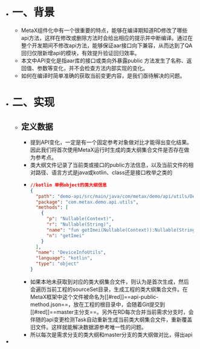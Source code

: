 - # 一、背景
	- MetaX组件化中有一个很重要的特点，能够在编译期知道RD修改了哪些api方法，这样在修改或删除方法时会给出相应的提示并中断编译。通过在整个开发期间不修改api方法，能够保证aar接口向下兼容，从而达到了QA回归仅限新增api的模块，有效提升验证回归效率。
	- 本文中API变化是指aar库的接口或类向外暴露public 方法发生了名称、返回值、参数等变化，并不会检查方法内部实现的变化。
	- 如何在编译时简单准确的获取当前变更内容，是我们亟待解决的问题。
- # 二、实现
	- ## 定义数据
		- 提到API变化，一定是有一个固定参考对象做对比才能得出变化结果。因此我们将首次使用MetaX运行时生成的类大纲集合文件是否存在做为参考点。
		- 类大纲文件记录了当前类或接口的public方法信息，以及当前文件的相对路径、语言方式是java或kotlin、class还是接口枚举之类的
		- ```json
		  //kotlin 单例object的类大纲信息
		  {
		    "path": "demo-api/src/main/java/com/metax/demo/api/utils/DeviceInfoUtils.kt",
		    "package": "com.metax.demo.api.utils",
		    "methods": [
		      {
		        "p": "Nullable(Context)",
		        "r": "Nullable(String)",
		        "name": "fun getImei(Nullable(Context)):Nullable(String)",
		        "n": "getImei"
		      }
		    ],
		    "name": "DeviceInfoUtils",
		    "language": "kotlin",
		    "type": "object"
		  }
		  ```
		- 如果本地未获取到对应的类大纲集合文件，则认为是首次生成，然后会遍历当前工程的sourceSet目录，生成工程的类大纲集合文件。在MetaX框架中这个文件被命名为[[#red]]==api-public-method.json==，放在工程的根目录中，会随着Git提交到[[#red]]==master主分支==。另外在RD每次合并当前需求分支时，会伴随的api变更检测Task自动重新生成当前类大纲集合文件，重新覆盖旧文件。这样就能解决数据源参考唯一性的问题。
		- 所以每次是需求分支的类大纲和master分支的类大纲做对比，得出api
-